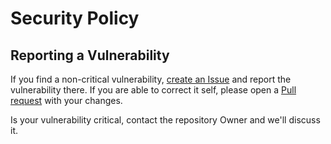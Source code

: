 # Security Policy

## Reporting a Vulnerability

If you find a non-critical vulnerability, [create an Issue](https://github.com/dgc08/stl/issues/new) and report the vulnerability there. 
If you are able to correct it self, please open a [Pull request]([https://github.com/dgc08/ponlib/compare](https://github.com/dgc08/stl/blob/main/CONTRIBUTING.md)) with your changes.

Is your vulnerability critical, contact the repository Owner and we'll discuss it.

